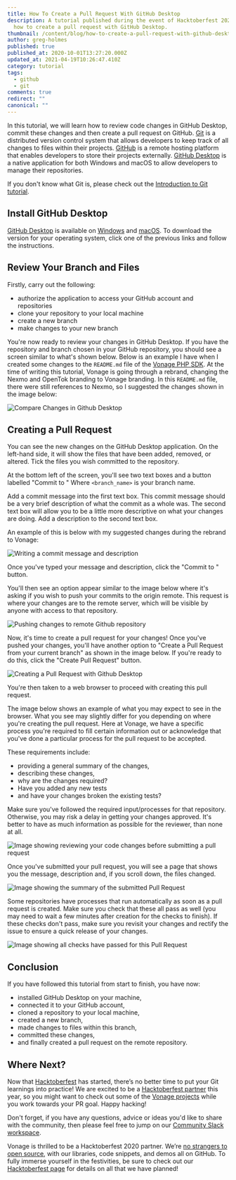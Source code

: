 ```yaml
---
title: How To Create a Pull Request With GitHub Desktop
description: A tutorial published during the event of Hacktoberfest 2020 showing
  how to create a pull request with GitHub Desktop.
thumbnail: /content/blog/how-to-create-a-pull-request-with-github-desktop/Blog_GitHub-Desktop_Pull-Requests_1200x600.png
author: greg-holmes
published: true
published_at: 2020-10-01T13:27:20.000Z
updated_at: 2021-04-19T10:26:47.410Z
category: tutorial
tags:
  - github
  - git
comments: true
redirect: ""
canonical: ""
---
```

In this tutorial, we will learn how to review code changes in GitHub Desktop, commit these changes and then create a pull request on GitHub. [Git](https://git-scm.com/) is a distributed version control system that allows developers to keep track of all changes to files within their projects. [GitHub](https://www.github.com) is a remote hosting platform that enables developers to store their projects externally. [GitHub Desktop](https://desktop.github.com) is a native application for both Windows and macOS to allow developers to manage their repositories.

If you don't know what Git is, please check out the [Introduction to Git tutorial](https://www.nexmo.com/blog/2020/09/29/an-introduction-to-git-dr).

## Install GitHub Desktop

[GitHub Desktop](https://desktop.github.com/) is available on [Windows](https://central.github.com/deployments/desktop/desktop/latest/win32) and [macOS](https://central.github.com/deployments/desktop/desktop/latest/darwin). To download the version for your operating system, click one of the previous links and follow the instructions.

## Review Your Branch and Files

Firstly, carry out the following:

* authorize the application to access your GitHub account and repositories
* clone your repository to your local machine
* create a new branch
* make changes to your new branch

You're now ready to review your changes in GitHub Desktop. If you have the repository and branch chosen in your GitHub repository, you should see a screen similar to what's shown below. Below is an example I have when I created some changes to the `README.md` file of the [Vonage PHP SDK](https://github.com/vonage/vonage-php-sdk-core). At the time of writing this tutorial, Vonage is going through a rebrand, changing the Nexmo and OpenTok branding to Vonage branding. In this `README.md` file, there were still references to Nexmo, so I suggested the changes shown in the image below:

![Compare Changes in Github Desktop](/content/blog/how-to-create-a-pull-request-with-github-desktop/compare-changes-in-github-desktop.png)

## Creating a Pull Request

You can see the new changes on the GitHub Desktop application. On the left-hand side, it will show the files that have been added, removed, or altered. Tick the files you wish committed to the repository.

At the bottom left of the screen, you'll see two text boxes and a button labelled "Commit to <branch name>" Where `<branch_name>` is your branch name.

Add a commit message into the first text box. This commit message should be a very brief description of what the commit as a whole was. The second text box will allow you to be a little more descriptive on what your changes are doing. Add a description to the second text box.

An example of this is below with my suggested changes during the rebrand to Vonage:

![Writing a commit message and description](/content/blog/how-to-create-a-pull-request-with-github-desktop/write-commit-message-and-description.png)



Once you've typed your message and description, click the "Commit to <branch name>" button.

You'll then see an option appear similar to the image below where it's asking if you wish to push your commits to the origin remote. This request is where your changes are to the remote server, which will be visible by anyone with access to that repository.

![Pushing changes to remote Github repository](/content/blog/how-to-create-a-pull-request-with-github-desktop/push-changes.png)



Now, it's time to create a pull request for your changes! Once you've pushed your changes, you'll have another option to "Create a Pull Request from your current branch" as shown in the image below. If you're ready to do this, click the "Create Pull Request" button.

![Creating a Pull Request with Github Desktop](/content/blog/how-to-create-a-pull-request-with-github-desktop/create-pull-request.png)

You're then taken to a web browser to proceed with creating this pull request.

The image below shows an example of what you may expect to see in the browser. What you see may slightly differ for you depending on where you're creating the pull request. Here at Vonage, we have a specific process you're required to fill certain information out or acknowledge that you've done a particular process for the pull request to be accepted.

These requirements include:

* providing a general summary of the changes,
* describing these changes,
* why are the changes required?
* Have you added any new tests
* and have your changes broken the existing tests?

Make sure you've followed the required input/processes for that repository. Otherwise, you may risk a delay in getting your changes approved. It's better to have as much information as possible for the reviewer, than none at all.

![Image showing reviewing your code changes before submitting a pull request](/content/blog/how-to-create-a-pull-request-with-github-desktop/review-pull-request-before-submitting.png)



Once you've submitted your pull request, you will see a page that shows you the message, description and, if you scroll down, the files changed.

![Image showing the summary of the submitted Pull Request](/content/blog/how-to-create-a-pull-request-with-github-desktop/review-submitted-pull-request.png)

Some repositories have processes that run automatically as soon as a pull request is created. Make sure you check that these all pass as well (you may need to wait a few minutes after creation for the checks to finish). If these checks don't pass, make sure you revisit your changes and rectify the issue to ensure a quick release of your changes.

![Image showing all checks have passed for this Pull Request](/content/blog/how-to-create-a-pull-request-with-github-desktop/check-any-build-tests-pass.png)



## Conclusion

If you have followed this tutorial from start to finish, you have now:

* installed GitHub Desktop on your machine,
* connected it to your GitHub account,
* cloned a repository to your local machine,
* created a new branch,
* made changes to files within this branch,
* committed these changes,
* and finally created a pull request on the remote repository.

## Where Next?

Now that [Hacktoberfest](https://hacktoberfest.digitalocean.com/) has started, there’s no better time to put your Git learnings into practice! We are excited to be a [Hacktoberfest partner](https://www.nexmo.com/blog/2020/09/25/vonage-joins-hacktoberfest-2020) this year, so you might want to check out some of the [Vonage projects](https://www.nexmo.com/blog/2020/09/25/vonage-joins-hacktoberfest-2020) while you work towards your PR goal. Happy hacking!

Don't forget, if you have any questions, advice or ideas you'd like to share with the community, then please feel free to jump on our [Community Slack workspace](https://developer.nexmo.com/community/slack).

Vonage is thrilled to be a Hacktoberfest 2020 partner. We’re [no strangers to open source](https://youtu.be/zYJpYMCy6PA), with our libraries, code snippets, and demos all on GitHub. To fully immerse yourself in the festivities, be sure to check out our [Hacktoberfest page](https://nexmo.dev/2GZcyHc) for details on all that we have planned!